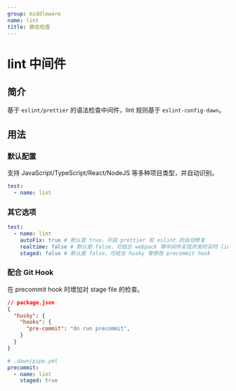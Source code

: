```yaml
---
group: middleware
name: lint
title: 静态检查
---
```


# lint 中间件

## 简介

基于 `eslint/prettier` 的语法检查中间件，lint 规则基于 `eslint-config-dawn`。 

## 用法

### 默认配置

支持 JavaScript/TypeScript/React/NodeJS 等多种项目类型，并自动识别。

```yml
test:
  - name: lint
```

### 其它选项

```yml
test:
  - name: lint
    autoFix: true # 默认是 true，开启 prettier 和 eslint 的自动修复
    realtime: false # 默认是 false，可结合 webpack 等中间件实现开发时实时 lint
    staged: false # 默认是 false，可结合 husky 等修改 precommit hook
```

### 配合 Git Hook

在 precommit hook 时增加对 stage file 的检查。

```json
// package.json
{
  "husky": {
    "hooks": {
      "pre-commit": "dn run precommit",
    }
  }
}
```

```yaml
# .dawn/pipe.yml
precommit:
  - name: lint
    staged: true
```
